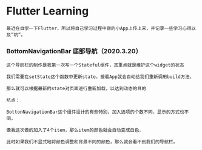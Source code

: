 
# Flutter Learning
```
最近在自学一下Flutter，所以将自己学习过程中做的小App上传上来，并记录一些学习心得以及”坑”。
```

### BottomNavigationBar 底部导航（2020.3.20）
```
这个导航栏的制作是我第一次写一个Stateful组件，其重点就是维护这个widget的状态

我们需要在setState这个函数中更新state，接着App就会自动给我们重新调用build方法，

那么就可以根据最新的state对页面进行重新加载，以达到动态的目的

坑点：

BottonNavigationBar这个组件设计的有些特别，加入选项的个数不同，显示的方式也不同，

像我这次做的加入了4个item，那么item的颜色就会自动变成白色，

此时如果我们不显式地将颜色调整和背景不同的颜色，那么就会看不到我们的导航栏。
```
